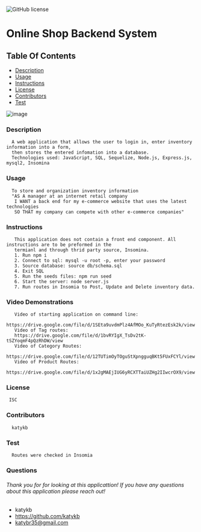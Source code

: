 ![GitHub license](https://img.shields.io/badge/license-ISC-blue.svg)
# Online Shop Backend System
## Table Of Contents
* [Description](#description)
* [Usage](#usage)
* [Instructions](#instructions)
* [License](#license)
* [Contributors](#contributors)
* [Test](#test)

![image](https://user-images.githubusercontent.com/97707793/175367855-65813dc0-4a1e-439e-941e-2c39dce2a9a5.png)

### Description
      A web application that allows the user to login in, enter inventory information into a form, 
      then stores the entered infomation into a database.
      Technologies used: JavaScript, SQL, Sequelize, Node.js, Express.js, mysql2, Insomina
### Usage
      To store and organization inventory information
      "AS A manager at an internet retail company
       I WANT a back end for my e-commerce website that uses the latest technologies
       SO THAT my company can compete with other e-commerce companies"
### Instructions
       This application does not contain a front end component. All instructions are to be preformed in the 
       termianl and through thrid party source, Insomina. 
       1. Run npm i 
       2. Connect to sql: mysql -u root -p, enter your password 
       3. Source database: source db/schema.sql 
       4. Exit SQL 
       5. Run the seeds files: npm run seed 
       6. Start the server: node server.js 
       7. Run routes in Insomia to Post, Update and Delete inventory data. 
### Video Demonstrations
       Video of starting application on command line: 
       https://drive.google.com/file/d/1SEta9uvdmPlz4AfMOo_KuTyRtezEsk2k/view
       Video of Tag routes:
       https://drive.google.com/file/d/1bvRYIgX_TsDv2tK-tSZYoqmF4pQzRhDW/view
       Video of Category Routes:
       https://drive.google.com/file/d/12TUTimOyTOguStXpngguqBKt5FUxFCYl/view
       Video of Product Routes:
       https://drive.google.com/file/d/1x2gMAEjIUG6yRCXTTaiUZHg2IIwcrOX9/view
### License
     ISC
### Contributors
      katykb
### Test
      Routes were checked in Insomia
### Questions
###### Thank you for for looking at this applicattion! If you have any questions about this application please reach out!     
* katykb
* https://github.com/katykb 
* katybr35@gmail.com

